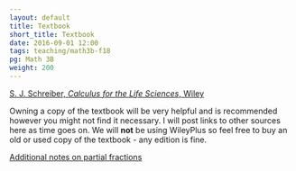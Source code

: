 ```yaml
---
layout: default
title: Textbook
short_title: Textbook
date: 2016-09-01 12:00
tags: teaching/math3b-f18
pg: Math 3B
weight: 200
---
```



[S. J. Schreiber, _Calculus for the Life Sciences_, Wiley][book]

Owning a copy of the textbook will be very helpful and is recommended however you might not find it necessary. I will post links to other sources here as time goes on. We will __not__ be using WileyPlus so feel free to buy an old or used copy of the textbook - any edition is fine. 

[Additional notes on partial fractions](./partial-fractions.pdf)

[book]: http://www.wiley.com/WileyCDA/Section/id-822944.html

